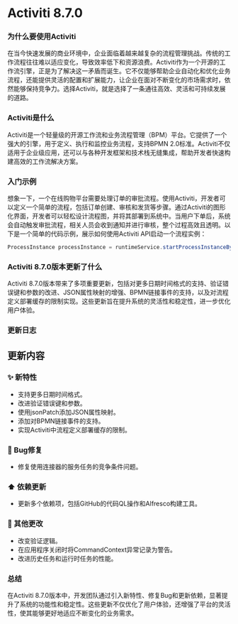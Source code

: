 # Activiti 8.7.0
### 为什么要使用Activiti

在当今快速发展的商业环境中，企业面临着越来越复杂的流程管理挑战。传统的工作流程往往难以适应变化，导致效率低下和资源浪费。Activiti作为一个开源的工作流引擎，正是为了解决这一矛盾而诞生。它不仅能够帮助企业自动化和优化业务流程，还能提供灵活的配置和扩展能力，让企业在面对不断变化的市场需求时，依然能够保持竞争力。选择Activiti，就是选择了一条通往高效、灵活和可持续发展的道路。

### Activiti是什么

Activiti是一个轻量级的开源工作流和业务流程管理（BPM）平台。它提供了一个强大的引擎，用于定义、执行和监控业务流程，支持BPMN 2.0标准。Activiti不仅适用于企业级应用，还可以与各种开发框架和技术栈无缝集成，帮助开发者快速构建高效的工作流解决方案。

### 入门示例

想象一下，一个在线购物平台需要处理订单的审批流程。使用Activiti，开发者可以定义一个简单的流程，包括订单创建、审核和发货等步骤。通过Activiti的图形化界面，开发者可以轻松设计流程图，并将其部署到系统中。当用户下单后，系统会自动触发审批流程，相关人员会收到通知并进行审核，整个过程高效且透明。以下是一个简单的代码示例，展示如何使用Activiti API启动一个流程实例：

```java
ProcessInstance processInstance = runtimeService.startProcessInstanceByKey("orderApprovalProcess");
```

### Activiti 8.7.0版本更新了什么

Activiti 8.7.0版本带来了多项重要更新，包括对更多日期时间格式的支持、验证错误键和参数的改进、JSON属性映射的增强、BPMN链接事件的支持，以及对流程定义部署缓存的限制实现。这些更新旨在提升系统的灵活性和稳定性，进一步优化用户体验。

### 更新日志

## 更新内容

### ✨ 新特性
- 支持更多日期时间格式。
- 改进验证错误键和参数。
- 使用jsonPatch添加JSON属性映射。
- 添加对BPMN链接事件的支持。
- 实现Activiti中流程定义部署缓存的限制。

### 🐛 Bug修复
- 修复使用连接器的服务任务的竞争条件问题。

### ⬆️ 依赖更新
- 更新多个依赖项，包括GitHub的代码QL操作和Alfresco构建工具。

### 🔨 其他更改
- 改变验证逻辑。
- 在应用程序关闭时将CommandContext异常记录为警告。
- 改进历史任务和运行时任务的性能。

### 总结

在Activiti 8.7.0版本中，开发团队通过引入新特性、修复Bug和更新依赖，显著提升了系统的功能性和稳定性。这些更新不仅优化了用户体验，还增强了平台的灵活性，使其能够更好地适应不断变化的业务需求。